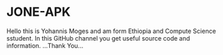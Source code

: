 # JONE-APK
Hello this is Yohannis Moges and am form Ethiopia and Compute Science sstudent.
In this GitHub channel you get useful source code and information.
...Thank You...
